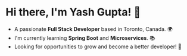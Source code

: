 # Hi there, I'm Yash Gupta! 👋

- A passionate **Full Stack Developer** based in Toronto, Canada. 🌍
- I'm currently learning **Spring Boot** and **Microservices**. 📚
- Looking for opportunities to grow and become a better developer! 🚀



